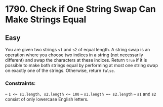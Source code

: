 # 1790. Check if One String Swap Can Make Strings Equal

## Easy

You are given two strings `s1` and `s2` of equal length. A string swap is an operation where you choose two indices in a
string (not necessarily different) and swap the characters at these indices. Return `true` if it is possible to make
both strings equal by performing at most one string swap on exactly one of the strings. Otherwise, return `false`.

### Constraints:

– `1 <= s1.length, s2.length <= 100`
– `s1.length == s2.length`
– `s1` and `s2` consist of only lowercase English letters.
